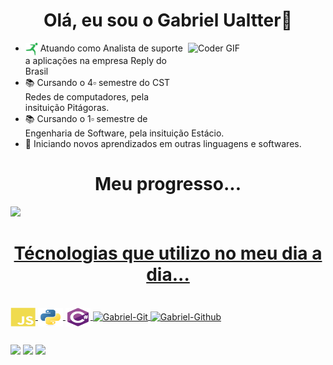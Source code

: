 <h1 align="center" > Olá, eu sou o Gabriel Ualtter👋</h1> 
<img align="right" src="https://github.com/Ualtter031/Ualtter031/blob/main/developer.gif" alt="Coder GIF" width="220" height="130">
  
- <img align="center" alt="Gabriel-Reply" height="20" width="20"
    src="https://github.com/Ualtter031/Ualtter031/blob/main/reply.png">
  Atuando como Analista de suporte a aplicações na empresa Reply do Brasil
- 📚 Cursando o 4▫ semestre do CST Redes de computadores, pela insituição Pitágoras.
- 📚 Cursando o 1▫ semestre de Engenharia de Software, pela insituição Estácio.
- 👀 Iniciando novos aprendizados em outras linguagens e softwares.
  

<h1 align="center" > Meu progresso...</h1> 
  <a href="https://github.com/Ualtter031">
  <img height="180em" src="https://github-readme-stats.vercel.app/api?username=Ualtter031&show_icons=true&theme=dark&include_all_commits=true&count_private=true"/>
</div>
  
<h1 align="center" > Técnologias que utilizo no meu dia a dia...</h1>
<div style="display: inline_block"><br>
  <img align="center" alt="Gabriel-Js" height="30" width="40" src="https://raw.githubusercontent.com/devicons/devicon/master/icons/javascript/javascript-plain.svg">
  <img align="center" alt="Gabriel-Ts" height="30" width="40" src="https://raw.githubusercontent.com/devicons/devicon/master/icons/python/python-original.svg">
  <img align="center" alt="Gabriel-Csharp" height="30" width="40" src="https://raw.githubusercontent.com/devicons/devicon/master/icons/csharp/csharp-original.svg">
  <img align="center" alt="Gabriel-Git" height="30" width="40"
src="https://raw.githubusercontent.com/jmnote/z-icons/master/svg/git.svg">
  <img align="center" alt="Gabriel-Github" height="30" width="40"
src="https://raw.githubusercontent.com/jmnote/z-icons/master/svg/github.svg">

##

<div> 
<a href="https://www.linkedin.com/in/gabriel-ualtter-611227149" target="_blank"><img src="https://img.shields.io/badge/-LinkedIn-%230077B5?style=for-the-badge&logo=linkedin&logoColor=white" target="_blank"></a>
<a href = ualtter@gmail.com"><img src="https://img.shields.io/badge/-Gmail-%23333?style=for-the-badge&logo=gmail&logoColor=white" target="_blank"></a>
<a href="https://instagram.com/ualtter_18" target="_blank"><img src="https://img.shields.io/badge/-Instagram-%23E4405F?style=for-the-badge&logo=instagram&logoColor=white" target="_blank"></a>
<div>

